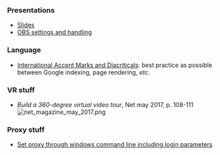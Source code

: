 
### Presentations
* [Slides](https://slides.com/)
* [OBS settings and handling](https://github.com/obsproject/obs-studio/wiki/OBS-Studio-Quickstart)

### Language
* [International Accent Marks and Diacriticals](http://www.starr.net/is/type/htmlcodes.html): best practice as possible between Google indexing, page rendering, _etc_.

### VR stuff
* _Build a 360-degree virtual video tour_, Net may 2017, p. 108-111
![net_magazine_may_2017.png](https://bitbucket.org/repo/z88jp6x/images/3733532389-net_magazine_may_2017.png)

### Proxy stuff
* [Set proxy through windows command line including login parameters](https://stackoverflow.com/questions/26992886/set-proxy-through-windows-command-line-including-login-parameters)
